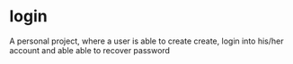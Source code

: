 # login
A personal project, where a user is able to create create, login into his/her account and able able to recover password
